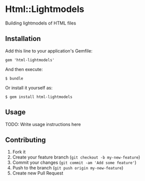 # Html::Lightmodels

Building lightmodels of HTML files

## Installation

Add this line to your application's Gemfile:

    gem 'html-lightmodels'

And then execute:

    $ bundle

Or install it yourself as:

    $ gem install html-lightmodels

## Usage

TODO: Write usage instructions here

## Contributing

1. Fork it
2. Create your feature branch (`git checkout -b my-new-feature`)
3. Commit your changes (`git commit -am 'Add some feature'`)
4. Push to the branch (`git push origin my-new-feature`)
5. Create new Pull Request

